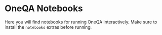# OneQA Notebooks

Here you will find notebooks for running OneQA interactively.  Make sure to install the `notebooks` extras before running.